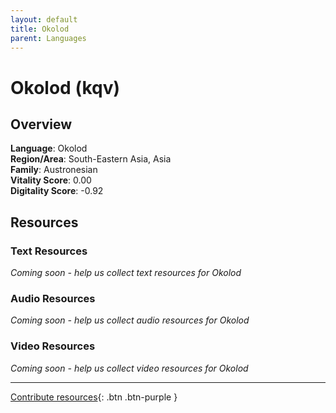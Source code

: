 ```yaml
---
layout: default
title: Okolod
parent: Languages
---
```


# Okolod (kqv)

## Overview

**Language**: Okolod  
**Region/Area**: South-Eastern Asia, Asia  
**Family**: Austronesian  
**Vitality Score**: 0.00  
**Digitality Score**: -0.92  

## Resources

### Text Resources
*Coming soon - help us collect text resources for Okolod*

### Audio Resources
*Coming soon - help us collect audio resources for Okolod*

### Video Resources
*Coming soon - help us collect video resources for Okolod*

---

[Contribute resources](https://fairtrain.github.io/){: .btn .btn-purple }
